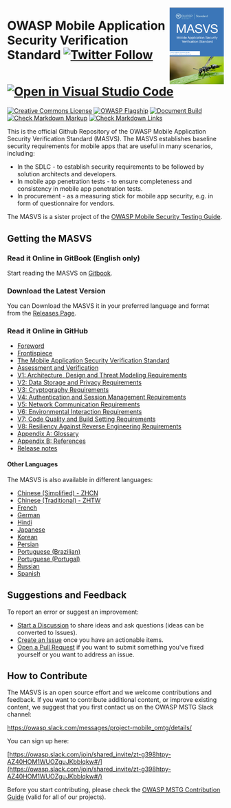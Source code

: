 <img width="25%" align="right" style="float: right;" src="Document/images/masvs-mini-cover.png"></a>

# OWASP Mobile Application Security Verification Standard [![Twitter Follow](https://img.shields.io/twitter/follow/OWASP_MSTG.svg?style=social&label=Follow)](https://twitter.com/OWASP_MSTG) [![Open in Visual Studio Code](https://open.vscode.dev/badges/open-in-vscode.svg)](https://open.vscode.dev/OWASP/owasp-masvs)

[![Creative Commons License](https://licensebuttons.net/l/by-sa/4.0/88x31.png)](https://creativecommons.org/licenses/by-sa/4.0/ "CC BY-SA 4.0")
[![OWASP Flagship](https://img.shields.io/badge/owasp-flagship%20project-48A646.svg)](https://owasp.org/projects/)
[![Document Build](https://github.com/OWASP/owasp-masvs/workflows/Document%20Build/badge.svg)](https://github.com/OWASP/owasp-masvs/actions?query=workflow%3A%22CI+Build%22)
[![Check Markdown Markup](https://github.com/OWASP/owasp-masvs/workflows/Check%20Markdown%20Markup/badge.svg)](https://github.com/OWASP/owasp-masvs/actions?query=workflow%3A%22Check+Markdown+markup%22)
[![Check Markdown Links](https://github.com/OWASP/owasp-masvs/workflows/Check%20Markdown%20Links/badge.svg)](https://github.com/OWASP/owasp-masvs/actions?query=workflow%3A%22Check+Markdown+Links%22)

This is the official Github Repository of the OWASP Mobile Application Security Verification Standard (MASVS). The MASVS establishes baseline security requirements for mobile apps that are useful in many scenarios, including:

- In the SDLC - to establish security requirements to be followed by solution architects and developers.
- In mobile app penetration tests - to ensure completeness and consistency in mobile app penetration tests.
- In procurement - as a measuring stick for mobile app security, e.g. in form of questionnaire for vendors.

The MASVS is a sister project of the [OWASP Mobile Security Testing Guide](https://github.com/OWASP/owasp-mstg "OWASP Mobile Security Testing Guide").

## Getting the MASVS

### Read it Online in GitBook (English only)

Start reading the MASVS on [Gitbook](https://mobile-security.gitbook.io/masvs/).

### Download the Latest Version

You can Download the MASVS it in your preferred language and format from the [Releases Page](https://github.com/OWASP/owasp-masvs/releases).

### Read it Online in GitHub

- [Foreword](Document/0x01-Foreword.md)
- [Frontispiece](Document/0x02-Frontispiece.md)
- [The Mobile Application Security Verification Standard](Document/0x03-Using_the_MASVS.md)
- [Assessment and Verification](Document/0x04-Assessment_and_Certification.md)
- [V1: Architecture, Design and Threat Modeling Requirements](Document/0x06-V1-Architecture_design_and_threat_modelling_requireme.md)
- [V2: Data Storage and Privacy Requirements](Document/0x07-V2-Data_Storage_and_Privacy_requirements.md)
- [V3: Cryptography Requirements](Document/0x08-V3-Cryptography_Verification_Requirements.md)
- [V4: Authentication and Session Management Requirements](Document/0x09-V4-Authentication_and_Session_Management_Requirements.md)
- [V5: Network Communication Requirements](Document/0x10-V5-Network_communication_requirements.md)
- [V6: Environmental Interaction Requirements](Document/0x11-V6-Interaction_with_the_environment.md)
- [V7: Code Quality and Build Setting Requirements](Document/0x12-V7-Code_quality_and_build_setting_requirements.md)
- [V8: Resiliency Against Reverse Engineering Requirements](Document/0x15-V8-Resiliency_Against_Reverse_Engineering_Requirements.md)
- [Appendix A: Glossary](Document/0x90-Appendix-A_Glossary.md)
- [Appendix B: References](Document/0x91-Appendix-B_References.md)
- [Release notes](CHANGELOG.md)

#### Other Languages

The MASVS is also available in different languages:

- [Chinese (Simplified) - ZHCN](https://github.com/OWASP/owasp-masvs/tree/master/Document-zhcn)
- [Chinese (Traditional) - ZHTW](https://github.com/OWASP/owasp-masvs/tree/master/Document-zhtw)
- [French](https://github.com/OWASP/owasp-masvs/tree/master/Document-fr)
- [German](https://github.com/OWASP/owasp-masvs/tree/master/Document-de)
- [Hindi](https://github.com/OWASP/owasp-masvs/tree/master/Document-hi)
- [Japanese](https://github.com/OWASP/owasp-masvs/tree/master/Document-ja)
- [Korean](https://github.com/OWASP/owasp-masvs/tree/master/Document-ko)
- [Persian](https://github.com/OWASP/owasp-masvs/tree/master/Document-fa)
- [Portuguese (Brazilian)](https://github.com/OWASP/owasp-masvs/tree/master/Document-ptbr)
- [Portuguese (Portugal)](https://github.com/OWASP/owasp-masvs/tree/master/Document-ptpt)
- [Russian](https://github.com/OWASP/owasp-masvs/tree/master/Document-ru)
- [Spanish](https://github.com/OWASP/owasp-masvs/tree/master/Document-es)

## Suggestions and Feedback

To report an error or suggest an improvement:

- [Start a Discussion](https://github.com/OWASP/owasp-masvs/discussions) to share ideas and ask questions (ideas can be converted to Issues).
- [Create an Issue](https://github.com/OWASP/owasp-masvs/issues) once you have an actionable items.
- [Open a Pull Request](https://github.com/OWASP/owasp-masvs/pulls) if you want to submit something you've fixed yourself or you want to address an issue.

## How to Contribute

The MASVS is an open source effort and we welcome contributions and feedback. If you want to contribute additional content, or improve existing content, we suggest that you first contact us on the OWASP MSTG Slack channel:

<https://owasp.slack.com/messages/project-mobile_omtg/details/>

You can sign up here:

[https://owasp.slack.com/join/shared_invite/zt-g398htpy-AZ40HOM1WUOZguJKbblqkw#/](https://owasp.slack.com/join/shared_invite/zt-g398htpy-AZ40HOM1WUOZguJKbblqkw#/)

Before you start contributing, please check the [OWASP MSTG Contribution Guide](https://github.com/OWASP/owasp-mstg/blob/master/CONTRIBUTING.md "Contribution Guide") (valid for all of our projects).
